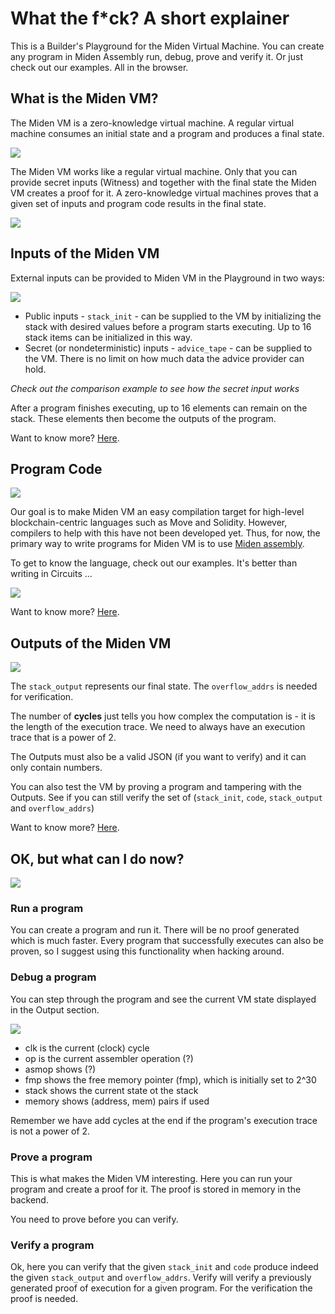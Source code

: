 # What the f*ck? A short explainer

This is a Builder's Playground for the Miden Virtual Machine. You can create any program in Miden Assembly run, debug, prove and verify it. Or just check out our examples. All in the browser.

## What is the Miden VM?
The Miden VM is a zero-knowledge virtual machine. A regular virtual machine consumes an initial state and a program and produces a final state.

![](https://i.imgur.com/y3yYt2R.png)

The Miden VM works like a regular virtual machine. Only that you can provide secret inputs (Witness) and together with the final state the Miden VM creates a proof for it. A zero-knowledge virtual machines proves that a given set of inputs and program code results in the final state.  

![](https://i.imgur.com/t517366.png)

## Inputs of the Miden VM
External inputs can be provided to Miden VM in the Playground in two ways:

![](https://i.imgur.com/n0LZpvU.png)

* Public inputs - `stack_init` - can be supplied to the VM by initializing the stack with desired values before a program starts executing. Up to 16 stack items can be initialized in this way.
* Secret (or nondeterministic) inputs - `advice_tape` - can be supplied to the VM. There is no limit on how much data the advice provider can hold. 

*Check out the comparison example to see how the secret input works*

After a program finishes executing, up to 16 elements can remain on the stack. These elements then become the outputs of the program.

Want to know more? [Here](https://wiki.polygon.technology/docs/miden/intro/overview#inputs-and-outputs).

## Program Code
![](https://i.imgur.com/xb7Iodq.png)

Our goal is to make Miden VM an easy compilation target for high-level blockchain-centric languages such as Move and Solidity.  However, compilers to help with this have not been developed yet. Thus, for now, the primary way to write programs for Miden VM is to use [Miden assembly](https://wiki.polygon.technology/docs/miden/user_docs/assembly/main).

To get to know the language, check out our examples. It's better than writing in Circuits ...

![](https://i.imgur.com/tyeMjD9.png)

Want to know more? [Here](https://wiki.polygon.technology/docs/miden/user_docs/assembly/main).

## Outputs of the Miden VM

![](https://i.imgur.com/Bjgky7b.png)

The `stack_output` represents our final state. The `overflow_addrs` is needed for verification. 

The number of **cycles** just tells you how complex the computation is - it is the length of the execution trace. We need to always have an execution trace that is a power of 2. 

The Outputs must also be a valid JSON (if you want to verify) and it can only contain numbers. 

You can also test the VM by proving a program and tampering with the Outputs. See if you can still verify the set of (`stack_init`, `code`, `stack_output` and `overflow_addrs`)

Want to know more? [Here](https://wiki.polygon.technology/docs/miden/user_docs/assembly/main).

## OK, but what can I do now?

![](https://i.imgur.com/Y6pkjzt.png)

### Run a program
You can create a program and run it. There will be no proof generated which is much faster. Every program that successfully executes can also be proven, so I suggest using this functionality when hacking around. 

### Debug a program
You can step through the program and see the current VM state displayed in the Output section. 

![](https://i.imgur.com/zmAGrVJ.png)

* clk is the current (clock) cycle 
* op is the current assembler operation (?)
* asmop shows (?)
* fmp shows the free memory pointer (fmp), which is initially set to 2^30
* stack shows the current state ot the stack
* memory shows (address, mem) pairs if used


Remember we have add cycles at the end if the program's execution trace is not a power of 2.

### Prove a program
This is what makes the Miden VM interesting. Here you can run your program and create a proof for it. The proof is stored in memory in the backend. 

You need to prove before you can verify. 

### Verify a program
Ok, here you can verify that the given `stack_init` and `code` produce indeed the given `stack_output` and `overflow_addrs`. Verify will verify a previously generated proof of execution for a given program. For the verification the proof is needed.

